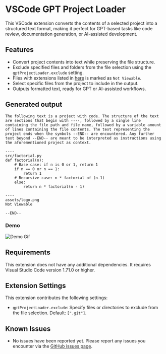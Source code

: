 # VSCode GPT Project Loader

This VSCode extension converts the contents of a selected project into a structured text format, making it perfect for GPT-based tasks like code review, documentation generation, or AI-assisted development.

## Features

- Convert project contents into text while preserving the file structure.
- Exclude specified files and folders from the file selection using the `gptProjectLoader.exclude` setting.
- Files with extensions listed in [here](https://github.com/kentayamada-dev/vscode-gpt-project-loader/blob/main/src/binary-extensions.json) is marked as `Not Viewable`.
- Select specific files from the project to include in the output.
- Outputs formatted text, ready for GPT or AI-assisted workflows.

## Generated output

```
The following text is a project with code. The structure of the text are sections that begin with ----, followed by a single line containing the file path and file name, followed by a variable amount of lines containing the file contents. The text representing the project ends when the symbols --END-- are encountered. Any further text beyond --END-- are meant to be interpreted as instructions using the aforementioned project as context.

----
src/factorial.py
def factorial(n):
    # Base case: if n is 0 or 1, return 1
    if n == 0 or n == 1:
        return 1
    # Recursive case: n * factorial of (n-1)
    else:
        return n * factorial(n - 1)

----
assets/logo.png
Not Viewable

--END--
```

### Demo

![Demo Gif](https://github.com/kentayamada-dev/vscode-gpt-project-loader/raw/main/assets/demo.gif)

## Requirements

This extension does not have any additional dependencies. It requires Visual Studio Code version 1.71.0 or higher.

## Extension Settings

This extension contributes the following settings:

- `gptProjectLoader.exclude`: Specify files or directories to exclude from the file selection. Default: `[".git"]`.

## Known Issues

- No issues have been reported yet. Please report any issues you encounter via the [GitHub issues page](https://github.com/kentayamada-dev/vscode-gpt-project-loader/issues).
